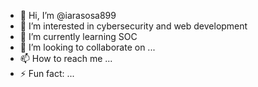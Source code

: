 - 👋 Hi, I’m @iarasosa899
- 👀 I’m interested in cybersecurity and web development
- 🌱 I’m currently learning SOC
- 💞️ I’m looking to collaborate on ...
- 📫 How to reach me ...
- ⚡ Fun fact: ...

<!---
iarasosa899/iarasosa899 is a ✨ special ✨ repository because its `README.md` (this file) appears on your GitHub profile.
You can click the Preview link to take a look at your changes.
--->
